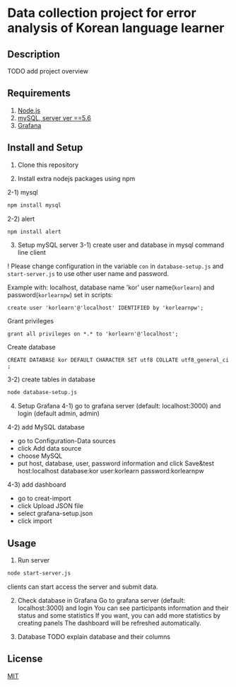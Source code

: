 # Data collection project for error analysis of Korean language learner

## Description
TODO add project overview


## Requirements

1. [Node.js](https://nodejs.org/en/)  
2. [mySQL, server ver ==5.6](https://dev.mysql.com/downloads/mysql/)
3. [Grafana](https://grafana.com/grafana/download?pg=get&plcmt=selfmanaged-box1-cta1)


## Install and Setup

1. Clone this repository



2. Install extra nodejs packages using npm

2-1) mysql
```bash
npm install mysql
```

2-2) alert
```bash
npm install alert
```


3. Setup mySQL server
3-1) create user and database in mysql command line client


! Please change configuration in the variable `con` in `database-setup.js` and `start-server.js` to use other user name and password.

Example with:
localhost, database name 'kor'
user name(`korlearn`) and password(`korlearnpw`) set in scripts:

```
create user 'korlearn'@'localhost' IDENTIFIED by 'korlearnpw';
```

Grant privileges
```
grant all privileges on *.* to 'korlearn'@'localhost';
```

Create database
```
CREATE DATABASE kor DEFAULT CHARACTER SET utf8 COLLATE utf8_general_ci ;
```




3-2) create tables in database
```bash
node database-setup.js
```

4. Setup Grafana
4-1) go to grafana server (default: localhost:3000) and login
(default admin, admin)

4-2) add MySQL database
- go to Configuration-Data sources
- click Add data source
- choose MySQL
- put host, database, user, password information and click Save&test
host:localhost
database:kor
user:korlearn
password:korlearnpw

4-3) add dashboard
- go to creat-import
- click Upload JSON file
- select grafana-setup.json
- click import


## Usage

1. Run server
```bash
node start-server.js
```
clients can start access the server and submit data.

2. Check database in Grafana
Go to grafana server (default: localhost:3000) and login
You can see participants information and their status and some statistics
If you want, you can add more statistics by creating panels
The dashboard will be refreshed automatically.

3. Database
TODO explain database and their columns



## License
[MIT](https://choosealicense.com/licenses/mit/)
